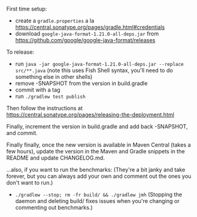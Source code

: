 First time setup:
- create a `gradle.properties` a la https://central.sonatype.org/pages/gradle.html#credentials
- download `google-java-format-1.21.0-all-deps.jar` from https://github.com/google/google-java-format/releases

To release:
- run `java -jar google-java-format-1.21.0-all-deps.jar --replace src/**.java` (note this uses Fish Shell syntax, you'll need to do something else in other shells)
- remove -SNAPSHOT from the version in build.gradle
- commit with a tag
- run `./gradlew test publish`

Then follow the instructions at https://central.sonatype.org/pages/releasing-the-deployment.html

Finally, increment the version in build.gradle and add back -SNAPSHOT, and commit.

Finally finally, once the new version is available in Maven Central (takes a few hours), update the version in the Maven and Gradle snippets in the README and update CHANGELOG.md.


…also, if you want to run the benchmarks:
(They're a bit janky and take forever, but you can always add your own and comment out the ones you don't want to run.)
- `./gradlew --stop; rm -fr build/ && ./gradlew jmh`
(Stopping the daemon and deleting build/ fixes issues when you're changing or commenting out benchmarks.)
